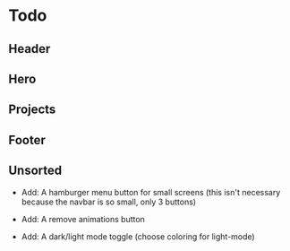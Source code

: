 # Todo

## Header

## Hero

## Projects

## Footer

## Unsorted

- Add: A hamburger menu button for small screens (this isn't necessary because the navbar is so small, only 3 buttons)

- Add: A remove animations button
- Add: A dark/light mode toggle (choose coloring for light-mode)
